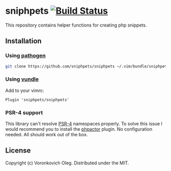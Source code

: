 # sniphpets [![Build Status](https://travis-ci.org/sniphpets/sniphpets.svg?branch=master)](https://travis-ci.org/sniphpets/sniphpets)

This repository contains helper functions for creating php snippets.

## Installation

### Using [pathogen](https://github.com/tpope/vim-pathogen)

```sh
git clone https://github.com/sniphpets/sniphpets ~/.vim/bundle/sniphpets
```

### Using [vundle](https://github.com/gmarik/vundle)

Add to your vimrc:

```vim
Plugin 'sniphpets/sniphpets'
```

### PSR-4 support

This library can't resolve [PSR-4](https://www.php-fig.org/psr/psr-4/) namespaces properly. To solve this issue I would recommend you to install the [phpactor](https://github.com/phpactor/phpactor) plugin. No configuration needed. All should work out of the box.

## License

Copyright (c) Voronkovich Oleg. Distributed under the MIT.
